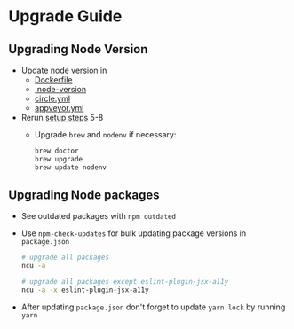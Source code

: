 # Upgrade Guide

## Upgrading Node Version

- Update node version in
  - [Dockerfile](../Dockerfile)
  - [.node-version](../.node-version)
  - [circle.yml](../circle.yml)
  - [appveyor.yml](../appveyor.yml)
- Rerun [setup steps](CONTRIBUTING.md#installation) 5-8
  - Upgrade `brew` and `nodenv` if necessary:

      ```sh
      brew doctor
      brew upgrade
      brew update nodenv
      ```

## Upgrading Node packages

- See outdated packages with `npm outdated`
- Use `npm-check-updates` for bulk updating package versions in `package.json`

    ```sh
    # upgrade all packages
    ncu -a

    # upgrade all packages except eslint-plugin-jsx-a11y
    ncu -a -x eslint-plugin-jsx-a11y
    ```
- After updating `package.json` don't forget to update `yarn.lock` by running `yarn`
